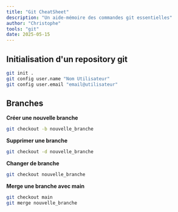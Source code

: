 ```yaml
---
title: "Git CheatSheet"
description: "Un aide-mémoire des commandes git essentielles"
author: "Christophe"
tools: "git"
date: 2025-05-15
---
```


## Initialisation d'un repository git
```bash
git init .
git config user.name "Nom Utilisateur"
git config user.email "email@utilisateur"
```

## Branches

**Créer une nouvelle branche** 
```bash
git checkout -b nouvelle_branche
```

**Supprimer une branche**
```bash
git checkout -d nouvelle_branche
```

**Changer de branche**
```bash
git checkout nouvelle_branche
```

**Merge une branche avec main**
```bash
git checkout main
git merge nouvelle_branche
```

